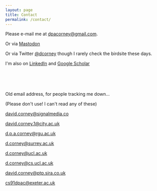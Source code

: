 ```yaml
---
layout: page
title: Contact
permalink: /contact/
---
```



Please e-mail me at [dpacorney@gmail.com](mailto:dpacorney@gmail.com).

Or via <a rel="me" href="https://sigmoid.social/@dcorney">Mastodon</a>

Or via Twitter [@dcorney](https://twitter.com/dcorney) though I rarely check the birdsite these days.

I'm also on [LinkedIn](https://www.linkedin.com/in/david-corney-5225583) and [Google Scholar](https://scholar.google.co.uk/citations?user=rwRmcP4AAAAJ&hl=en)



<br>
<br>

<br>

Old email address, for people tracking me down...

(Please don't use! I can't read any of these)

david.corney@signalmedia.co

david.corney.1@city.ac.uk

d.p.a.corney@rgu.ac.uk

d.corney@surrey.ac.uk

d.corney@ucl.ac.uk

d.corney@cs.ucl.ac.uk

david.corney@ptp.sira.co.uk

cs91dpac@exeter.ac.uk

